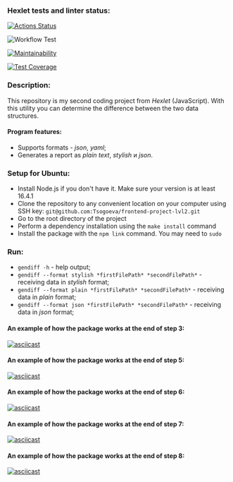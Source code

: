 ### Hexlet tests and linter status:
[![Actions Status](https://github.com/Tsogoeva/frontend-project-lvl2/workflows/hexlet-check/badge.svg)](https://github.com/Tsogoeva/frontend-project-lvl2/actions)

![Workflow Test](https://github.com/Tsogoeva/frontend-project-lvl2/actions/workflows/actions.yml/badge.svg?branch=main)

[![Maintainability](https://api.codeclimate.com/v1/badges/e685f909da0110b30088/maintainability)](https://codeclimate.com/github/Tsogoeva/frontend-project-lvl2/maintainability)

[![Test Coverage](https://api.codeclimate.com/v1/badges/e685f909da0110b30088/test_coverage)](https://codeclimate.com/github/Tsogoeva/frontend-project-lvl2/test_coverage)

### Description:

This repository is my second coding project from *Hexlet* (JavaScript). With this utility you can determine the difference between the two data structures. 

#### Program features:
- Supports formats - *json*, *yaml*;
- Generates a report as *plain text*, *stylish* и *json*.

### Setup for Ubuntu:

* Install Node.js if you don't have it. Make sure your version is at least 16.4.1
* Clone the repository to any convenient location on your computer using SSH key: `git@github.com:Tsogoeva/frontend-project-lvl2.git`
* Go to the root directory of the project
* Perform a dependency installation using the `make install` command
* Install the package with the `npm link` command. You may need to `sudo`

### Run:
- `gendiff -h` - help output;
- `gendiff --format stylish *firstFilePath* *secondFilePath*` - receiving data in *stylish* format;
- `gendiff --format plain *firstFilePath* *secondFilePath*` - receiving data in *plain* format;
- `gendiff --format json *firstFilePath* *secondFilePath*` - receiving data in *json* format;

#### An example of how the package works at the end of step 3:
[![asciicast](https://asciinema.org/a/FYJomDrf8UNZfVLa9id8Qq8N7.svg)](https://asciinema.org/a/FYJomDrf8UNZfVLa9id8Qq8N7)

#### An example of how the package works at the end of step 5:
[![asciicast](https://asciinema.org/a/ZlzM3dPS50hjYTtfYGeFGmnMp.svg)](https://asciinema.org/a/ZlzM3dPS50hjYTtfYGeFGmnMp)

#### An example of how the package works at the end of step 6:
[![asciicast](https://asciinema.org/a/b3ZK2Y5gyjchkS3ttLroFoTgd.svg)](https://asciinema.org/a/b3ZK2Y5gyjchkS3ttLroFoTgd)

#### An example of how the package works at the end of step 7:
[![asciicast](https://asciinema.org/a/vrnyO1W9e88YWauGrVo6EMIuI.svg)](https://asciinema.org/a/vrnyO1W9e88YWauGrVo6EMIuI)

#### An example of how the package works at the end of step 8:
[![asciicast](https://asciinema.org/a/NZWN2DXmrdWqnchiI85xjNi7s.svg)](https://asciinema.org/a/NZWN2DXmrdWqnchiI85xjNi7s)
